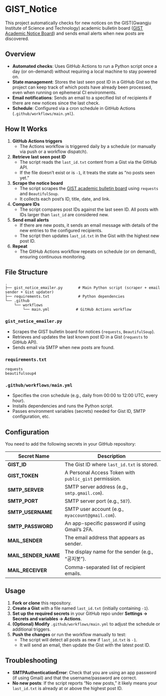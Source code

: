 # GIST_Notice

This project automatically checks for new notices on the GIST(Gwangju Institute of Science and Technology) academic bulletin board ([GIST Academic Notice Board](https://www.gist.ac.kr/kr/html/sub05/050209.html?mode=L)) and sends email alerts when new posts are discovered.

## Overview

- **Automated checks**: Uses GitHub Actions to run a Python script once a day (or on-demand) without requiring a local machine to stay powered on.
- **State management**: Stores the last seen post ID in a GitHub Gist so the project can keep track of which posts have already been processed, even when running on ephemeral CI environments.
- **Email notifications**: Sends an email to a specified list of recipients if there are new notices since the last check.  
- **Schedule**: Configured via a cron schedule in GitHub Actions (`.github/workflows/main.yml`).
  
## How It Works

1. **GitHub Actions triggers**  
   - The Actions workflow is triggered daily by a schedule (or manually via push or a workflow dispatch).
2. **Retrieve last seen post ID**  
   - The script reads the `last_id.txt` content from a Gist via the GitHub API.  
   - If the file doesn’t exist or is `-1`, it treats the state as “no posts seen yet.”
3. **Scrape the notice board**  
   - The script scrapes the [GIST academic bulletin board](https://www.gist.ac.kr/kr/html/sub05/050209.html?mode=L) using `requests` and `BeautifulSoup`.
   - It collects each post’s ID, title, date, and link.
4. **Compare IDs**  
   - The script compares post IDs against the last seen ID. All posts with IDs larger than `last_id` are considered new.
5. **Send email alerts**  
   - If there are new posts, it sends an email message with details of the new entries to the configured recipients.  
   - The script then updates `last_id.txt` in the Gist with the highest new post ID.
6. **Repeat**  
   - The GitHub Actions workflow repeats on schedule (or on demand), ensuring continuous monitoring.

## File Structure

```
.
├── gist_notice_emailer.py       # Main Python script (scraper + email sender + Gist updater)
├── requirements.txt             # Python dependencies
└── .github
    └── workflows
        └── main.yml            # GitHub Actions workflow
```

### `gist_notice_emailer.py`
- Scrapes the GIST bulletin board for notices (`requests`, `BeautifulSoup`).
- Retrieves and updates the last known post ID in a Gist (`requests` to GitHub API).
- Sends email via SMTP when new posts are found.

### `requirements.txt`
```
requests
beautifulsoup4
```

### `.github/workflows/main.yml`
- Specifies the cron schedule (e.g., daily from 00:00 to 12:00 UTC, every hour).
- Installs dependencies and runs the Python script.
- Passes environment variables (secrets) needed for Gist ID, SMTP configuration, etc.

## Configuration

You need to add the following secrets in your GitHub repository:

| Secret Name       | Description                                   |
|-------------------|-----------------------------------------------|
| **GIST_ID**       | The Gist ID where `last_id.txt` is stored.    |
| **GIST_TOKEN**    | A Personal Access Token with `public_gist` permission. |
| **SMTP_SERVER**   | SMTP server address (e.g., `smtp.gmail.com`). |
| **SMTP_PORT**     | SMTP server port (e.g., `587`).               |
| **SMTP_USERNAME** | SMTP user account (e.g., `myaccount@gmail.com`).  |
| **SMTP_PASSWORD** | An app-specific password if using Gmail’s 2FA. |
| **MAIL_SENDER**   | The email address that appears as sender.     |
| **MAIL_SENDER_NAME** | The display name for the sender (e.g., “공지봇”). |
| **MAIL_RECEIVER** | Comma-separated list of recipient emails.     |

## Usage

1. **Fork or clone** this repository.
2. **Create a Gist** with a file named `last_id.txt` (initially containing `-1`).
3. **Set up the required secrets** in your GitHub repo under **Settings → Secrets and variables → Actions**.
4. **(Optional) Modify** `.github/workflows/main.yml` to adjust the schedule or additional triggers.
5. **Push the changes** or run the workflow manually to test:
   - The script will detect all posts as new if `last_id.txt` is `-1`.
   - It will send an email, then update the Gist with the latest post ID.

## Troubleshooting

- **SMTPAuthenticationError**: Check that you are using an app password (if using Gmail) and that the username/password are correct.
- **No new posts**: If the script reports “No new posts,” it likely means your `last_id.txt` is already at or above the highest post ID.
